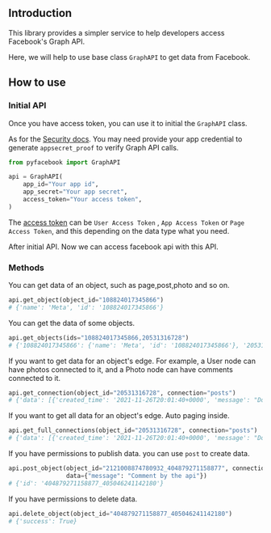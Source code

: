 ## Introduction

This library provides a simpler service to help developers access Facebook's Graph API.

Here, we will help to use base class `GraphAPI` to get data from Facebook.

## How to use

### Initial API

Once you have access token, you can use it to initial the `GraphAPI` class.

As for the [Security docs](https://developers.facebook.com/docs/graph-api/security/). You may need provide your app
credential to generate `appsecret_proof` to verify Graph API calls.

```python
from pyfacebook import GraphAPI

api = GraphAPI(
    app_id="Your app id",
    app_secret="Your app secret",
    access_token="Your access token",
)
```

The [access token](https://developers.facebook.com/docs/facebook-login/access-tokens/) can be `User Access Token`
, `App Access Token` or `Page Access Token`, and this depending on the data type what you need.

After initial API. Now we can access facebook api with this API.

### Methods

You can get data of an object, such as page,post,photo and so on.

```python
api.get_object(object_id="108824017345866")
# {'name': 'Meta', 'id': '108824017345866'}
```

You can get the data of some objects.

```python
api.get_objects(ids="108824017345866,20531316728")
# {'108824017345866': {'name': 'Meta', 'id': '108824017345866'}, '20531316728': {'name': 'Facebook App', 'id': '20531316728'}}
```

If you want to get data for an object's edge. For example, a User node can have photos connected to it, and a Photo node
can have comments connected to it.

```python
api.get_connection(object_id="20531316728", connection="posts")
# {'data': [{'created_time': '2021-11-26T20:01:40+0000', 'message': "Do Black Friday right with the #BuyBlack Friday Show! For the finale, host Elaine Welteroth will be talking with Sir Darius Brown, the owner of Beaux and Paws. We'll also have special guests D-Nice, Iddris Sandu., and Jaden Smith! Join this fun shop-a-thon in partnership with Meta for Business \n\nShop directly on [Beaux and Paws] Facebook page so you can get your pet looking proper.  fb.me/buyblackfri", 'story': 'Facebook App was live.', 'id': '20531316728_3789869301238646'}], 'paging': {'cursors': {'before': 'before', 'after': 'after'}, 'next': 'https://graph.facebook.com/v12.0/20531316728/posts?access_token=access_token&limit=1&after=after'}}
```

If you want to get all data for an object's edge. Auto paging inside.

```python
api.get_full_connections(object_id="20531316728", connection="posts")
# {'data': [{'created_time': '2021-11-26T20:01:40+0000', 'message': "Do Black Friday right with the #BuyBlack Friday Show! For the finale, host Elaine Welteroth will be talking with Sir Darius Brown, the owner of Beaux and Paws. We'll also have special guests D-Nice, Iddris Sandu., and Jaden Smith! Join this fun shop-a-thon in partnership with Meta for Business \n\nShop directly on [Beaux and Paws] Facebook page so you can get your pet looking proper.  fb.me/buyblackfri", 'story': 'Facebook App was live.', 'id': '20531316728_3789869301238646'}], 'paging': {'cursors': {'before': 'before', 'after': 'after'}, 'next': 'https://graph.facebook.com/v12.0/20531316728/posts?access_token=access_token&limit=1&after=after'}}
```

If you have permissions to publish data. you can use `post` to create data.

```python
api.post_object(object_id="2121008874780932_404879271158877", connection="comments",
                data={"message": "Comment by the api"})
# {'id': '404879271158877_405046241142180'}
```

If you have permissions to delete data.

```python
api.delete_object(object_id="404879271158877_405046241142180")
# {'success': True}
```
